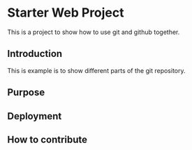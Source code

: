 # Starter Web Project

This is a project to show how to use git and github together.

## Introduction

This is example is to show different parts of the git repository.

## Purpose

## Deployment

## How to contribute 